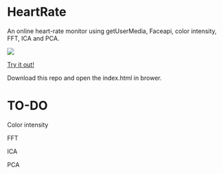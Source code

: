 # HeartRate

An online heart-rate monitor using getUserMedia, Faceapi, color intensity, FFT, ICA and PCA.

![](screenshot.png)

<a href="https://dengbuqi.github.io/HeartRate_Faceapi.js_FFT_ICA_PCA/">Try it out!</a>

Download this repo and open the index.html in brower.

# TO-DO
Color intensity

FFT

ICA

PCA
